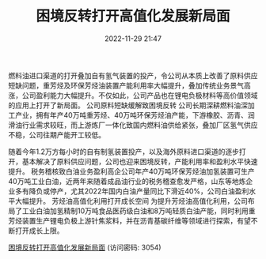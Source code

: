 ﻿---
title: 困境反转打开高值化发展新局面
date: 2022-11-29 21:47
tags:
- 博汇股份
updated: 1970-01-01 08:00:00
---

燃料油进口渠道的打开叠加自有氢气装置的投产，令公司从本质上改善了原料供应短缺问题，重芳烃及环保芳烃油装置产能利用率大幅提升，叠加传统业务景气高涨，公司盈利能力大幅提升。不仅如此，公司产品也在锂电负极材料等高价值领域的应用上打开了新局面。
公司原料短缺缓解致困境反转
公司长期深耕燃料油深加工产业，拥有年产40万吨重芳烃、40万吨环保芳烃油产能，下游橡胶、沥青、润滑油行业需求较旺，而上游炼厂一体化致国内燃料油供给紧张，叠加厂区氢气供应不稳，公司往期产能开工较低。
<!-- more -->
随着今年1.2万方每小时的自有制氢装置投产，以及海外原料进口渠道的逐步打开，基本解决了原料供应问题，公司也迎来困境反转，产能利用率和盈利水平快速提升。
税务稽核致白油业务盈利高企公司年产40万吨环保芳烃油加氢装置可生产40万吨工业白油，近两年来随着成品油行业的税务稽查愈发严格，山东等地炼企业多有降负或停产，尤其2022年国内白油产量同比下滑近40%，公司白油盈利水平大幅提升。
芳烃油高值化利用打开成长空间
为提升芳烃油高值化利用，公司布局了工业白油加氢精制10万吨食品医药级白油和8万吨轻质白油产能，同时利用重芳烃装置生产锂电负极上游针焦浆料，并在沥青基碳纤维等领域进行探索，有望不断打开成长上限。

[困境反转打开高值化发展新局面](https://url12.ctfile.com/f/3948612-735792754-3048e0?p=3054)
(访问密码: 3054)
